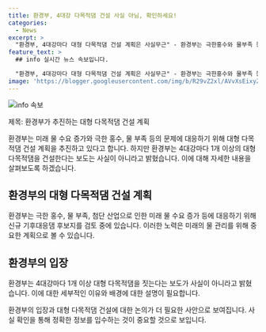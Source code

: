 ```yaml
---
title: 환경부, 4대강 다목적댐 건설 사실 아님, 확인하세요!
categories:
  - News
excerpt: >
  "환경부, 4대강마다 대형 다목적댐 건설 계획은 사실무근" - 환경부는 극한홍수와 물부족 등에 대응하기 위해 기후대응댐 후보지를 검토 중이지만, 4대강마다 1개 이상의 댐을 짓는 계획은 없다고 밝혔다.환경부의 설명에 따르면 이보다는 신규 기후대응댐을 고려하고 있는 상황이다.
feature_text: >
  ## info 실시간 뉴스 속보입니다.

  "환경부, 4대강마다 대형 다목적댐 건설 계획은 사실무근" - 환경부는 극한홍수와 물부족 등에 대응하기 위해 기후대응댐 후보지를 검토 중이지만, 4대강마다 1개 이상의 댐을 짓는 계획은 없다고 밝혔다.환경부의 설명에 따르면 이보다는 신규 기후대응댐을 고려하고 있는 상황이다.
image: 'https://blogger.googleusercontent.com/img/b/R29vZ2xl/AVvXsEixyZcFfHzMRdzZMjFBmAUKJYCLCGyLL1o632UiGVXcaFdKo_bkvkuCioo0uUKlGfBVcT3P84aROyZIXSBEx3Aw5nCQ3pTgDom1WDC4m8eifvWiAmWEEVb4x6G_l8C0QH225ldMjyaFvpxGEBGNO37VmDTDMHGhJPq73UglMfDca1-0aw/s1600/blogspot.png'
---
```


<p><img src="https://blogger.googleusercontent.com/img/b/R29vZ2xl/AVvXsEixyZcFfHzMRdzZMjFBmAUKJYCLCGyLL1o632UiGVXcaFdKo_bkvkuCioo0uUKlGfBVcT3P84aROyZIXSBEx3Aw5nCQ3pTgDom1WDC4m8eifvWiAmWEEVb4x6G_l8C0QH225ldMjyaFvpxGEBGNO37VmDTDMHGhJPq73UglMfDca1-0aw/s1600/blogspot.png" alt="info 속보" /></p>

<p>제목: 환경부가 추진하는 대형 다목적댐 건설 계획</p>

<p>환경부는 미래 물 수요 증가와 극한 홍수, 물 부족 등의 문제에 대응하기 위해 대형 다목적댐 건설 계획을 추진하고 있다고 합니다. 하지만 환경부는 4대강마다 1개 이상의 대형 다목적댐을 건설한다는 보도는 사실이 아니라고 밝혔습니다. 이에 대해 자세한 내용을 살펴보도록 하겠습니다.</p>

<h2 data-ke-size="size26">환경부의 대형 다목적댐 건설 계획</h2>

<p>환경부는 극한 홍수, 물 부족, 첨단 산업으로 인한 미래 물 수요 증가 등에 대응하기 위해 신규 기후대응댐 후보지를 검토 중에 있습니다. 이러한 노력은 미래의 물 관리를 위해 중요한 계획으로 볼 수 있습니다.</p>

<h2 data-ke-size="size26">환경부의 입장</h2>

<p>환경부는 4대강마다 1개 이상 대형 다목적댐을 짓는다는 보도가 사실이 아니라고 밝혔습니다. 이에 대한 세부적인 이유와 배경에 대한 설명이 필요합니다.</p>

<p>환경부의 입장과 대형 다목적댐 건설에 대한 논의가 더 필요한 사안으로 보여집니다. 사실 확인을 통해 정확한 정보를 입수하는 것이 중요할 것으로 보입니다.</p>

